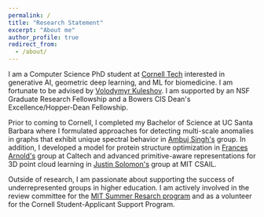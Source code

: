 ```yaml
---
permalink: /
title: "Research Statement"
excerpt: "About me"
author_profile: true
redirect_from: 
  - /about/
---
```


I am a Computer Science PhD student at <a href="https://tech.cornell.edu/">Cornell Tech</a> interested in generative AI, geometric deep learning, and ML for biomedicine. I am fortunate to be advised by <a href="https://www.cs.cornell.edu/~kuleshov/">Volodymyr Kuleshov</a>. I am supported by an NSF Graduate Research Fellowship and a Bowers CIS Dean's Excellence/Hopper-Dean Fellowship.

Prior to coming to Cornell, I completed my Bachelor of Science at UC Santa Barbara where I formulated approaches for detecting multi-scale anomalies in graphs that exhibit unique spectral behavior in <a href="https://sites.cs.ucsb.edu/~ambuj/">Ambuj Singh's</a> group. In addition, I developed a model for protein structure optimization in <a href="https://cce.caltech.edu/people/frances-h-arnold">Frances Arnold's</a> group at Caltech and advanced primitive-aware representations for 3D point cloud learning in <a href="https://people.csail.mit.edu/jsolomon/">Justin Solomon's</a> group at MIT CSAIL.

Outside of research, I am passionate about supporting the success of underrepresented groups in higher education. I am actively involved in the review committee for the <a href="https://oge.mit.edu/msrp/">MIT Summer Resarch program</a> and as a volunteer for the Cornell Student-Applicant Support Program.